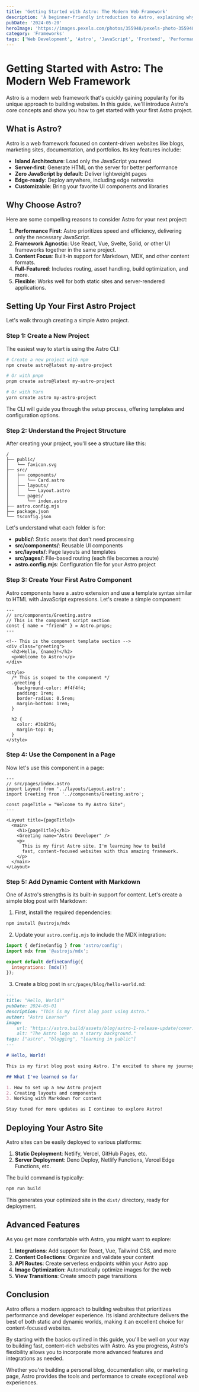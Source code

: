 ```yaml
---
title: 'Getting Started with Astro: The Modern Web Framework'
description: 'A beginner-friendly introduction to Astro, explaining why it's gaining popularity and how to create your first Astro project.'
pubDate: '2024-05-20'
heroImage: 'https://images.pexels.com/photos/355948/pexels-photo-355948.jpeg?auto=compress&cs=tinysrgb&w=1260&h=750&dpr=2'
category: 'Frameworks'
tags: ['Web Development', 'Astro', 'JavaScript', 'Frontend', 'Performance']
---
```


# Getting Started with Astro: The Modern Web Framework

Astro is a modern web framework that's quickly gaining popularity for its unique approach to building websites. In this guide, we'll introduce Astro's core concepts and show you how to get started with your first Astro project.

## What is Astro?

Astro is a web framework focused on content-driven websites like blogs, marketing sites, documentation, and portfolios. Its key features include:

- **Island Architecture**: Load only the JavaScript you need
- **Server-first**: Generate HTML on the server for better performance
- **Zero JavaScript by default**: Deliver lightweight pages
- **Edge-ready**: Deploy anywhere, including edge networks
- **Customizable**: Bring your favorite UI components and libraries

## Why Choose Astro?

Here are some compelling reasons to consider Astro for your next project:

1. **Performance First**: Astro prioritizes speed and efficiency, delivering only the necessary JavaScript.
2. **Framework Agnostic**: Use React, Vue, Svelte, Solid, or other UI frameworks together in the same project.
3. **Content Focus**: Built-in support for Markdown, MDX, and other content formats.
4. **Full-Featured**: Includes routing, asset handling, build optimization, and more.
5. **Flexible**: Works well for both static sites and server-rendered applications.

## Setting Up Your First Astro Project

Let's walk through creating a simple Astro project.

### Step 1: Create a New Project

The easiest way to start is using the Astro CLI:

```bash
# Create a new project with npm
npm create astro@latest my-astro-project

# Or with pnpm
pnpm create astro@latest my-astro-project

# Or with Yarn
yarn create astro my-astro-project
```

The CLI will guide you through the setup process, offering templates and configuration options.

### Step 2: Understand the Project Structure

After creating your project, you'll see a structure like this:

```
/
├── public/
│   └── favicon.svg
├── src/
│   ├── components/
│   │   └── Card.astro
│   ├── layouts/
│   │   └── Layout.astro
│   └── pages/
│       └── index.astro
├── astro.config.mjs
├── package.json
└── tsconfig.json
```

Let's understand what each folder is for:

- **public/**: Static assets that don't need processing
- **src/components/**: Reusable UI components
- **src/layouts/**: Page layouts and templates
- **src/pages/**: File-based routing (each file becomes a route)
- **astro.config.mjs**: Configuration file for your Astro project

### Step 3: Create Your First Astro Component

Astro components have a .astro extension and use a template syntax similar to HTML with JavaScript expressions. Let's create a simple component:

```astro
---
// src/components/Greeting.astro
// This is the component script section
const { name = "friend" } = Astro.props;
---

<!-- This is the component template section -->
<div class="greeting">
  <h2>Hello, {name}!</h2>
  <p>Welcome to Astro!</p>
</div>

<style>
  /* This is scoped to the component */
  .greeting {
    background-color: #f4f4f4;
    padding: 1rem;
    border-radius: 0.5rem;
    margin-bottom: 1rem;
  }
  
  h2 {
    color: #3b82f6;
    margin-top: 0;
  }
</style>
```

### Step 4: Use the Component in a Page

Now let's use this component in a page:

```astro
---
// src/pages/index.astro
import Layout from '../layouts/Layout.astro';
import Greeting from '../components/Greeting.astro';

const pageTitle = "Welcome to My Astro Site";
---

<Layout title={pageTitle}>
  <main>
    <h1>{pageTitle}</h1>
    <Greeting name="Astro Developer" />
    <p>
      This is my first Astro site. I'm learning how to build
      fast, content-focused websites with this amazing framework.
    </p>
  </main>
</Layout>
```

### Step 5: Add Dynamic Content with Markdown

One of Astro's strengths is its built-in support for content. Let's create a simple blog post with Markdown:

1. First, install the required dependencies:

```bash
npm install @astrojs/mdx
```

2. Update your `astro.config.mjs` to include the MDX integration:

```javascript
import { defineConfig } from 'astro/config';
import mdx from '@astrojs/mdx';

export default defineConfig({
  integrations: [mdx()]
});
```

3. Create a blog post in `src/pages/blog/hello-world.md`:

```markdown
---
title: "Hello, World!"
pubDate: 2024-05-01
description: "This is my first blog post using Astro."
author: "Astro Learner"
image:
    url: "https://astro.build/assets/blog/astro-1-release-update/cover.jpeg"
    alt: "The Astro logo on a starry background."
tags: ["astro", "blogging", "learning in public"]
---

# Hello, World!

This is my first blog post using Astro. I'm excited to share my journey as I learn this new framework.

## What I've learned so far

1. How to set up a new Astro project
2. Creating layouts and components
3. Working with Markdown for content

Stay tuned for more updates as I continue to explore Astro!
```

## Deploying Your Astro Site

Astro sites can be easily deployed to various platforms:

1. **Static Deployment**: Netlify, Vercel, GitHub Pages, etc.
2. **Server Deployment**: Deno Deploy, Netlify Functions, Vercel Edge Functions, etc.

The build command is typically:

```bash
npm run build
```

This generates your optimized site in the `dist/` directory, ready for deployment.

## Advanced Features

As you get more comfortable with Astro, you might want to explore:

1. **Integrations**: Add support for React, Vue, Tailwind CSS, and more
2. **Content Collections**: Organize and validate your content
3. **API Routes**: Create serverless endpoints within your Astro app
4. **Image Optimization**: Automatically optimize images for the web
5. **View Transitions**: Create smooth page transitions

## Conclusion

Astro offers a modern approach to building websites that prioritizes performance and developer experience. Its island architecture delivers the best of both static and dynamic worlds, making it an excellent choice for content-focused websites.

By starting with the basics outlined in this guide, you'll be well on your way to building fast, content-rich websites with Astro. As you progress, Astro's flexibility allows you to incorporate more advanced features and integrations as needed.

Whether you're building a personal blog, documentation site, or marketing page, Astro provides the tools and performance to create exceptional web experiences.